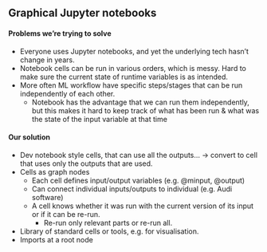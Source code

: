 ## Graphical Jupyter notebooks

#### Problems we’re trying to solve
- Everyone uses Jupyter notebooks, and yet the underlying tech hasn’t change in years.
- Notebook cells can be run in various orders, which is messy. Hard to make sure the current state of runtime variables is as intended.
- More often ML workflow have specific steps/stages that can be run independently of each other.
    - Notebook has the advantage that we can run them independently, but this makes it hard to keep track of what has been run & what was the state of the input variable at that time

#### Our solution
- Dev notebook style cells, that can use all the outputs… -> convert to cell that uses only the outputs that are used.
- Cells as graph nodes
    - Each cell defines input/output variables (e.g. @minput, @output)
    - Can connect individual inputs/outputs to individual (e.g. Audi software)
    - A cell knows whether it was run with the current version of its input or if it can be re-run.
        - Re-run only relevant parts or re-run all.
- Library of standard cells or tools, e.g. for visualisation.
- Imports at a root node

